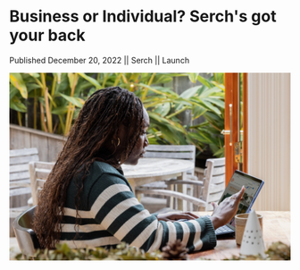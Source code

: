 # Business or Individual? Serch's got your back

Published December 20, 2022 || Serch || Launch

![Business or Individual?](../../../../../assets/blog/business-or-individual.jpg)
